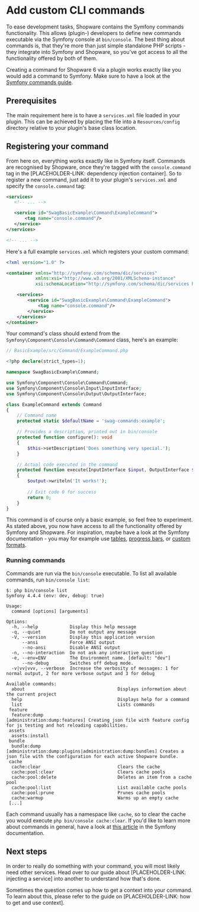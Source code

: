 # Add custom CLI commands

To ease development tasks, Shopware contains the Symfony commands functionality.
This allows (plugin-) developers to define new commands executable via the
Symfony console at `bin/console`. The best thing about commands is, that they're
more than just simple standalone PHP scripts - they integrate into Symfony and
Shopware, so you've got access to all the functionality offered by both of them.


Creating a command for Shopware 6 via a plugin works exactly like you would add a command to Symfony.
Make sure to have a look at the [Symfony commands guide](https://symfony.com/doc/current/console.html#registering-the-command).

## Prerequisites
The main requirement here is to have a `services.xml` file loaded in your plugin.
This can be achieved by placing the file into a `Resources/config` directory relative to your plugin's base class location.

## Registering your command

From here on, everything works exactly like in Symfony itself. Commands are recognised by Shopware, 
once they're tagged with the `console.command` tag in the [PLACEHOLDER-LINK: dependency injection container].
So to register a new command, just add it to your plugin's `services.xml` and specify the `console.command` tag:
                                                               
```xml
<services>
   <!-- ... -->

   <service id="SwagBasicExample\Command\ExampleCommand">
       <tag name="console.command"/>
   </service>
</services>

<!-- ... -->
```

Here's a full example `services.xml` which registers your custom command:

```xml
<?xml version="1.0" ?>

<container xmlns="http://symfony.com/schema/dic/services"
           xmlns:xsi="http://www.w3.org/2001/XMLSchema-instance"
           xsi:schemaLocation="http://symfony.com/schema/dic/services http://symfony.com/schema/dic/services/services-1.0.xsd">

    <services>
        <service id="SwagBasicExample\Command\ExampleCommand">
            <tag name="console.command"/>
        </service>
    </services>
</container>
```

Your command's class should extend from the
`Symfony\Component\Console\Command\Command` class, here's an example:

```php
// BasicExample/src/Command/ExampleCommand.php

<?php declare(strict_types=1);

namespace SwagBasicExample\Command;

use Symfony\Component\Console\Command\Command;
use Symfony\Component\Console\Input\InputInterface;
use Symfony\Component\Console\Output\OutputInterface;

class ExampleCommand extends Command
{
    // Command name
    protected static $defaultName = 'swag-commands:example';

    // Provides a description, printed out in bin/console
    protected function configure(): void
    {
        $this->setDescription('Does something very special.');
    }

    // Actual code executed in the command
    protected function execute(InputInterface $input, OutputInterface $output): int
    {
        $output->writeln('It works!');
        
        // Exit code 0 for success
        return 0;
    }
}
```

This command is of course only a basic example, so feel free to experiment. As
stated above, you now have access to all the functionality offered by Symfony
and Shopware. For inspiration, maybe have a look at the Symfony documentation -
you may for example use
[tables](https://symfony.com/doc/current/components/console/helpers/table.html),
[progress bars](https://symfony.com/doc/current/components/console/helpers/progressbar.html), or
[custom formats](https://symfony.com/doc/current/components/console/helpers/formatterhelper.html).

### Running commands

Commands are run via the `bin/console` executable. To list all available
commands, run `bin/console list`:

```text
$: php bin/console list
Symfony 4.4.4 (env: dev, debug: true)

Usage:
  command [options] [arguments]

Options:
  -h, --help            Display this help message
  -q, --quiet           Do not output any message
  -V, --version         Display this application version
      --ansi            Force ANSI output
      --no-ansi         Disable ANSI output
  -n, --no-interaction  Do not ask any interactive question
  -e, --env=ENV         The Environment name. [default: "dev"]
      --no-debug        Switches off debug mode.
  -v|vv|vvv, --verbose  Increase the verbosity of messages: 1 for normal output, 2 for more verbose output and 3 for debug

Available commands:
  about                                   Displays information about the current project
  help                                    Displays help for a command
  list                                    Lists commands
 feature
  feature:dump                            [administration:dump:features] Creating json file with feature config for js testing and hot reloading capabilities.
 assets
  assets:install                          
 bundle
  bundle:dump                              [administration:dump:plugins|administration:dump:bundles] Creates a json file with the configuration for each active Shopware bundle.
 cache
  cache:clear                             Clears the cache
  cache:pool:clear                        Clears cache pools
  cache:pool:delete                       Deletes an item from a cache pool
  cache:pool:list                         List available cache pools
  cache:pool:prune                        Prunes cache pools
  cache:warmup                            Warms up an empty cache
 [...]
```

Each command usually has a namespace like `cache`, so to clear the cache you
would execute `php bin/console cache:clear`. If you'd like to learn more about
commands in general, have a look at [this article](https://symfony.com/doc/current/console.html)
in the Symfony documentation.

## Next steps

In order to really do something with your command, you will most likely need other services.
Head over to our guide about [PLACEHOLDER-LINK: injecting a service] into another to understand how that's done.

Sometimes the question comes up how to get a context into your command. To learn about this, please refer to the guide 
 on [PLACEHOLDER-LINK: how to get and use context].

